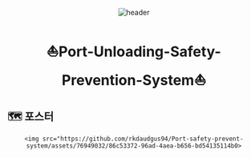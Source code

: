 <div align = "center" >

![header](https://capsule-render.vercel.app/api?type=waving&&color=gradient&height=100&section=header&fontSize=100)
</div>

<div align="center">
    <h1>  ⛵Port-Unloading-Safety-Prevention-System⛵ </h1>
</div>
<div align ="left">
    
## 🗺️ 포스터    
</div>
<div align ="center">
    
    <img src="https://github.com/rkdaudgus94/Port-safety-prevent-system/assets/76949032/86c53372-96ad-4aea-b656-bd54135114b0>
</div>


